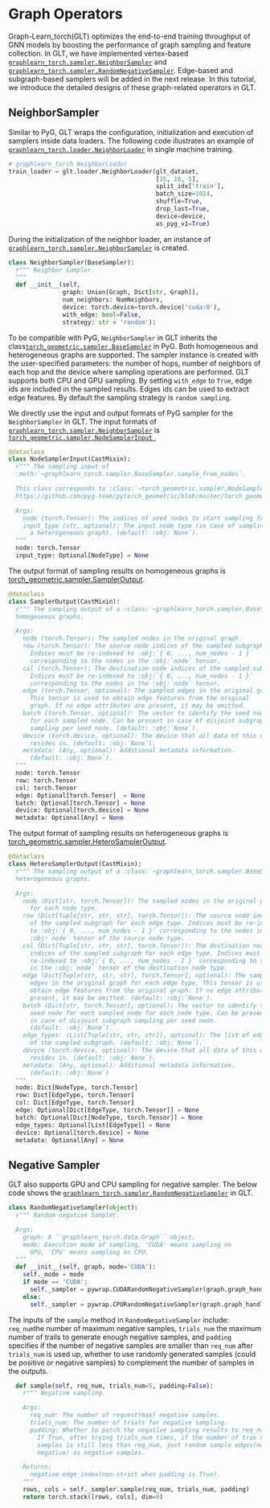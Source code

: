 # Graph Operators

Graph-Learn_torch(GLT) optimizes the end-to-end training throughput of GNN 
models by boosting the performance of graph sampling and feature collection. 
In GLT, we have implemented vertex-based
[`graphlearn_torch.sampler.NeighborSampler`](graphlearn_torch.sampler.NeighborSampler)
and 
[`graphlearn_torch.sampler.RandomNegativeSampler`](graphlearn_torch.sampler.RandomNegativeSampler).
Edge-based and subgraph-based samplers will be added in the next release.
In this tutorial, we introduce the detailed designs of these graph-related operators in GLT.

## NeighborSampler
Similar to PyG, GLT wraps the configuration, initialization and execution
of samplers inside data loaders. The following code illustrates an example
of [`graphlearn_torch.loader.NeighborLoader`](graphlearn_torch.loader.NeighborLoader) 
in single machine training.

``` python
# graphlearn_torch NeighborLoader
train_loader = glt.loader.NeighborLoader(glt_dataset,
                                         [15, 10, 5],
                                         split_idx['train'],
                                         batch_size=1024,
                                         shuffle=True,
                                         drop_last=True,
                                         device=device,
                                         as_pyg_v1=True)
```

During the initialization of the neighbor loader, an instance of 
[`graphlearn_torch.sampler.NeighborSampler`](graphlearn_torch.sampler.NeighborSampler)
is created.

``` python
class NeighborSampler(BaseSampler):
  r""" Neighbor Sampler.
  """
  def __init__(self,
               graph: Union[Graph, Dict[str, Graph]],
               num_neighbors: NumNeighbors,
               device: torch.device=torch.device('cuda:0'),
               with_edge: bool=False,
               strategy: str = 'random'):
```

To be compatible with PyG, ``NeighborSampler`` in GLT inherits the class[`torch_geometric.sampler.BaseSampler`](https://github.com/pyg-team/pytorch_geometric/blob/master/torch_geometric/sampler/base.py)
in PyG. Both homogeneous and heterogeneous graphs are supported. 
The sampler instance is created with the user-specified parameters: 
the number of hops, number of neighbors of each hop and the device where
sampling operations are performed. GLT supports both CPU and GPU sampling. 
By setting ``with_edge`` to ``True``, edge ids are included in the sampled results.
Edges ids can be used to extract edge features. By default the sampling 
strategy is ``random sampling``.

We directly use the input and output formats of PyG sampler for the
``NeighborSampler`` in GLT. The input formats of 
[`graphlearn_torch.sampler.NeighborSampler`](graphlearn_torch.sampler.NeighborSampler)
is 
[`torch_geometric.sampler.NodeSamplerInput `](https://github.com/pyg-team/pytorch_geometric/blob/master/torch_geometric/sampler/base.py)

```python
@dataclass
class NodeSamplerInput(CastMixin):
  r""" The sampling input of
  :meth:`~graphlearn_torch.sampler.BaseSampler.sample_from_nodes`.

  This class corresponds to :class:`~torch_geometric.sampler.NodeSamplerInput`:
  https://github.com/pyg-team/pytorch_geometric/blob/master/torch_geometric/sampler/base.py

  Args:
    node (torch.Tensor): The indices of seed nodes to start sampling from.
    input_type (str, optional): The input node type (in case of sampling in
      a heterogeneous graph). (default: :obj:`None`).
  """
  node: torch.Tensor
  input_type: Optional[NodeType] = None
  ```

The output format of sampling results on homogeneous graphs is
[torch_geometric.sampler.SamplerOutput](https://github.com/pyg-team/pytorch_geometric/blob/master/torch_geometric/sampler/base.py).

```python
@dataclass
class SamplerOutput(CastMixin):
  r""" The sampling output of a :class:`~graphlearn_torch.sampler.BaseSampler` on
  homogeneous graphs.

  Args:
    node (torch.Tensor): The sampled nodes in the original graph.
    row (torch.Tensor): The source node indices of the sampled subgraph.
      Indices must be re-indexed to :obj:`{ 0, ..., num_nodes - 1 }`
      corresponding to the nodes in the :obj:`node` tensor.
    col (torch.Tensor): The destination node indices of the sampled subgraph.
      Indices must be re-indexed to :obj:`{ 0, ..., num_nodes - 1 }`
      corresponding to the nodes in the :obj:`node` tensor.
    edge (torch.Tensor, optional): The sampled edges in the original graph.
      This tensor is used to obtain edge features from the original
      graph. If no edge attributes are present, it may be omitted.
    batch (torch.Tensor, optional): The vector to identify the seed node
      for each sampled node. Can be present in case of disjoint subgraph
      sampling per seed node. (default: :obj:`None`).
    device (torch.device, optional): The device that all data of this output
      resides in. (default: :obj:`None`).
    metadata: (Any, optional): Additional metadata information.
      (default: :obj:`None`).
  """
  node: torch.Tensor
  row: torch.Tensor
  col: torch.Tensor
  edge: Optional[torch.Tensor]  = None
  batch: Optional[torch.Tensor] = None
  device: Optional[torch.device] = None
  metadata: Optional[Any] = None
  ```
The output format of sampling results on heterogeneous graphs is
[torch_geometric.sampler.HeteroSamplerOutput](https://github.com/pyg-team/pytorch_geometric/blob/master/torch_geometric/sampler/base.py).

```python
@dataclass
class HeteroSamplerOutput(CastMixin):
  r""" The sampling output of a :class:`~graphlearn_torch.sampler.BaseSampler` on
  heterogeneous graphs.

  Args:
    node (Dict[str, torch.Tensor]): The sampled nodes in the original graph
      for each node type.
    row (Dict[Tuple[str, str, str], torch.Tensor]): The source node indices
      of the sampled subgraph for each edge type. Indices must be re-indexed
      to :obj:`{ 0, ..., num_nodes - 1 }` corresponding to the nodes in the
      :obj:`node` tensor of the source node type.
    col (Dict[Tuple[str, str, str], torch.Tensor]): The destination node
      indices of the sampled subgraph for each edge type. Indices must be
      re-indexed to :obj:`{ 0, ..., num_nodes - 1 }` corresponding to the nodes
      in the :obj:`node` tensor of the destination node type.
    edge (Dict[Tuple[str, str, str], torch.Tensor], optional): The sampled
      edges in the original graph for each edge type. This tensor is used to
      obtain edge features from the original graph. If no edge attributes are
      present, it may be omitted. (default: :obj:`None`).
    batch (Dict[str, torch.Tensor], optional): The vector to identify the
      seed node for each sampled node for each node type. Can be present
      in case of disjoint subgraph sampling per seed node.
      (default: :obj:`None`).
    edge_types: (List[Tuple[str, str, str]], optional): The list of edge types
      of the sampled subgraph. (default: :obj:`None`).
    device (torch.device, optional): The device that all data of this output
      resides in. (default: :obj:`None`).
    metadata: (Any, optional): Additional metadata information.
      (default: :obj:`None`)
  """
  node: Dict[NodeType, torch.Tensor]
  row: Dict[EdgeType, torch.Tensor]
  col: Dict[EdgeType, torch.Tensor]
  edge: Optional[Dict[EdgeType, torch.Tensor]] = None
  batch: Optional[Dict[NodeType, torch.Tensor]] = None
  edge_types: Optional[List[EdgeType]] = None
  device: Optional[torch.device] = None
  metadata: Optional[Any] = None
  ```

## Negative Sampler
GLT also supports GPU and CPU sampling for negative sampler. The below
code shows the [`graphlearn_torch.sampler.RandomNegativeSampler`](graphlearn_torch.sampler.RandomNegativeSampler) in GLT.

```python
class RandomNegativeSampler(object):
  r""" Random negative Sampler.

  Args:
    graph: A ``graphlearn_torch.data.Graph`` object.
    mode: Execution mode of sampling, 'CUDA' means sampling on
      GPU, 'CPU' means sampling on CPU.
  """
  def __init__(self, graph, mode='CUDA'):
    self._mode = mode
    if mode == 'CUDA':
      self._sampler = pywrap.CUDARandomNegativeSampler(graph.graph_handler)
    else:
      self._sampler = pywrap.CPURandomNegativeSampler(graph.graph_handler)
```

The inputs of the ``sample`` method in ``RandomNegativeSampler`` include:
 ``req_num``the number of maximum negative samples, ``trials_num`` the maximum number of 
 trails to generate enough negative samples, and ``padding`` specifies if the
 number of negative samples are smaller than ``req_num`` after ``trials_num``
 is used up, whether to use randomly generated samples (could be positive or negative samples) to complement the number of samples in the outputs.
 
```python
  def sample(self, req_num, trials_num=5, padding=False):
    r""" Negative sampling.

    Args:
      req_num: The number of request(max) negative samples.
      trials_num: The number of trials for negative sampling.
      padding: Whether to patch the negative sampling results to req_num.
        If True, after trying trials_num times, if the number of true negative
        samples is still less than req_num, just random sample edges(non-strict
        negative) as negative samples.

    Returns:
      negative edge_index(non-strict when padding is True).
    """
    rows, cols = self._sampler.sample(req_num, trials_num, padding)
    return torch.stack([rows, cols], dim=0)
```


